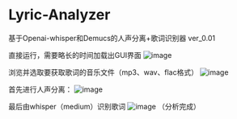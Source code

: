 # Lyric-Analyzer
基于Openai-whisper和Demucs的人声分离+歌词识别器 ver_0.01

直接运行，需要略长的时间加载出GUI界面
![image](https://github.com/11egativity/Lyric-Analyzer/assets/122090954/031c3074-4ab4-4785-b7b6-0450a71e67e2)

浏览并选取要获取歌词的音乐文件（mp3、wav、flac格式）
![image](https://github.com/11egativity/Lyric-Analyzer/assets/122090954/e2929cdc-9134-4688-9a0f-2e39caa28a7e)

首先进行人声分离：
![image](https://github.com/11egativity/Lyric-Analyzer/assets/122090954/1074426e-884f-471e-ace5-e879ad3fc649)

最后由whisper（medium）识别歌词
![image](https://github.com/11egativity/Lyric-Analyzer/assets/122090954/f70b20bd-fc49-4090-83b1-ade775eeb449)
（分析完成）
